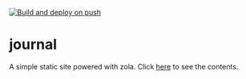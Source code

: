 [![Build and deploy on push](https://github.com/alicika/journal/actions/workflows/action.yml/badge.svg)](https://github.com/alicika/journal/actions/workflows/action.yml)
# journal  
A simple static site powered with zola.
Click [here](alicika.github.io/journal/blog/) to see the contents.
